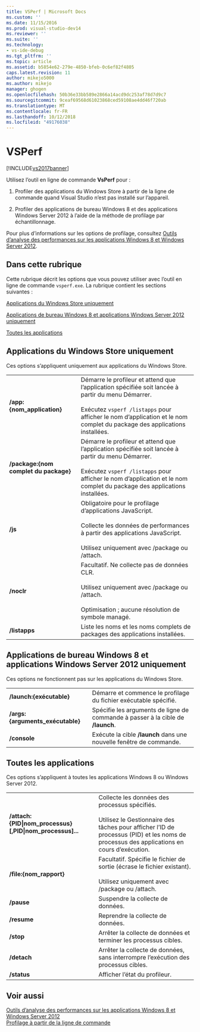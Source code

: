 ```yaml
---
title: VSPerf | Microsoft Docs
ms.custom: ''
ms.date: 11/15/2016
ms.prod: visual-studio-dev14
ms.reviewer: ''
ms.suite: ''
ms.technology:
- vs-ide-debug
ms.tgt_pltfrm: ''
ms.topic: article
ms.assetid: b5854e62-279e-4850-bfeb-0c6ef82f4805
caps.latest.revision: 11
author: mikejo5000
ms.author: mikejo
manager: ghogen
ms.openlocfilehash: 50b36e33bb589e2866a14acd9dc253af78d7d9c7
ms.sourcegitcommit: 9ceaf69568d61023868ced59108ae4dd46f720ab
ms.translationtype: MT
ms.contentlocale: fr-FR
ms.lasthandoff: 10/12/2018
ms.locfileid: "49176038"
---
```

# <a name="vsperf"></a>VSPerf
[!INCLUDE[vs2017banner](../includes/vs2017banner.md)]

Utilisez l’outil en ligne de commande **VsPerf** pour :  
  
1.  Profiler des applications du Windows Store à partir de la ligne de commande quand Visual Studio n’est pas installé sur l’appareil.  
  
2.  Profiler des applications de bureau Windows 8 et des applications Windows Server 2012 à l’aide de la méthode de profilage par échantillonnage.  
  
 Pour plus d’informations sur les options de profilage, consultez [Outils d’analyse des performances sur les applications Windows 8 et Windows Server 2012](../profiling/performance-tools-on-windows-8-and-windows-server-2012-applications.md).  
  
##  <a name="BKMK_In_this_topic"></a> Dans cette rubrique  
 Cette rubrique décrit les options que vous pouvez utiliser avec l’outil en ligne de commande `vsperf.exe`. La rubrique contient les sections suivantes :  
  
 [Applications du Windows Store uniquement](#BKMK_windows_store_apps_only)  
  
 [Applications de bureau Windows 8 et applications Windows Server 2012 uniquement](#BKMK_Windows_8_classic_applications_and_Windows_Server_2012_applications_only)  
  
 [Toutes les applications](#BKMK_All_applications)  
  
##  <a name="BKMK_windows_store_apps_only"></a> Applications du Windows Store uniquement  
 Ces options s’appliquent uniquement aux applications du Windows Store.  
  
|||  
|-|-|  
|**/app:{nom_application}**|Démarre le profileur et attend que l’application spécifiée soit lancée à partir du menu Démarrer.<br /><br /> Exécutez `vsperf /listapps` pour afficher le nom d’application et le nom complet du package des applications installées.|  
|**/package:{nom complet du package}**|Démarre le profileur et attend que l’application spécifiée soit lancée à partir du menu Démarrer.<br /><br /> Exécutez `vsperf /listapps` pour afficher le nom d’application et le nom complet du package des applications installées.|  
|**/js**|Obligatoire pour le profilage d’applications JavaScript.<br /><br /> Collecte les données de performances à partir des applications JavaScript.<br /><br /> Utilisez uniquement avec /package ou /attach.|  
|**/noclr**|Facultatif. Ne collecte pas de données CLR.<br /><br /> Utilisez uniquement avec /package ou /attach.<br /><br /> Optimisation ; aucune résolution de symbole managé.|  
|**/listapps**|Liste les noms et les noms complets de packages des applications installées.|  
  
##  <a name="BKMK_Windows_8_classic_applications_and_Windows_Server_2012_applications_only"></a> Applications de bureau Windows 8 et applications Windows Server 2012 uniquement  
 Ces options ne fonctionnent pas sur les applications du Windows Store.  
  
|||  
|-|-|  
|**/launch:{exécutable}**|Démarre et commence le profilage du fichier exécutable spécifié.|  
|**/args:{arguments_exécutable}**|Spécifie les arguments de ligne de commande à passer à la cible de **/launch**.|  
|**/console**|Exécute la cible **/launch** dans une nouvelle fenêtre de commande.|  
  
##  <a name="BKMK_All_applications"></a>Toutes les applications  
 Ces options s’appliquent à toutes les applications Windows 8 ou Windows Server 2012.  
  
|||  
|-|-|  
|**/attach:{PID&#124;nom_processus}[,PID&#124;nom_processus]...**|Collecte les données des processus spécifiés.<br /><br /> Utilisez le Gestionnaire des tâches pour afficher l’ID de processus (PID) et les noms de processus des applications en cours d’exécution.|  
|**/file:{nom_rapport}**|Facultatif. Spécifie le fichier de sortie (écrase le fichier existant).<br /><br /> Utilisez uniquement avec /package ou /attach.|  
|**/pause**|Suspendre la collecte de données.|  
|**/resume**|Reprendre la collecte de données.|  
|**/stop**|Arrêter la collecte de données et terminer les processus cibles.|  
|**/detach**|Arrêter la collecte de données, sans interrompre l’exécution des processus cibles.|  
|**/status**|Afficher l’état du profileur.|  
  
## <a name="see-also"></a>Voir aussi  
 [Outils d’analyse des performances sur les applications Windows 8 et Windows Server 2012](../profiling/performance-tools-on-windows-8-and-windows-server-2012-applications.md)   
 [Profilage à partir de la ligne de commande](../profiling/using-the-profiling-tools-from-the-command-line.md)



